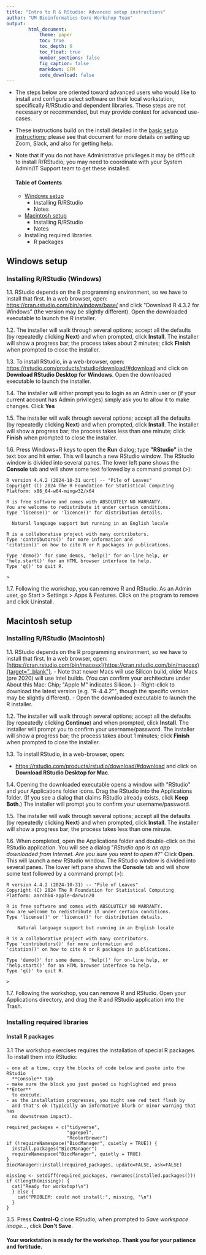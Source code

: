 ```yaml
---
title: "Intro to R & RStudio: Advanced setup instructions"
author: "UM Bioinformatics Core Workshop Team"
output:
        html_document:
            theme: paper
            toc: true
            toc_depth: 6
            toc_float: true
            number_sections: false
            fig_caption: false
            markdown: GFM
            code_download: false
---
```


- The steps below are oriented toward advanced users who would like to install
  and configure select software on their local workstation, specifically 
  R/RStudio and dependent libraries. These steps are not
  necessary or recommended, but may provide context for advanced use-cases.

- These instructions build on the install detailed in the [basic setup
  instructions](setup_instructions.html); please see that document for more
  details on setting up Zoom, Slack, and also for getting help.

- Note that if you do not have Administrative privileges it may be difficult
  to install R/RStudio; you may need to coordinate with your
  System Admin/IT Support team to get these installed.

  #### Table of Contents
  -   [Windows setup](#windows-setup)
      -   Installing R/RStudio
      -   Notes
  -   [Macintosh setup](#macintosh-setup)
      -   Installing R/RStudio
      -   Notes
  - Installing required libraries
      - R packages
      
## Windows setup

### Installing R/RStudio (Windows)

1.1.  RStudio depends on the R programming environment, so we have to
    install that first. In a web browser, open:
    <https://cran.rstudio.com/bin/windows/base/>
    and click "Download R 4.3.2 for Windows" (the version may be
    slightly different). Open the downloaded executable to launch the R
    installer.

1.2.  The installer will walk through several options; accept all the
    defaults (by repeatedly clicking **Next**) and when prompted, click
    **Install**. The installer will show a progress bar; the process
    takes about 2 minutes; click **Finish** when prompted to close the
    installer.

1.3.  To install RStudio, in a web-browser, open:
    <https://rstudio.com/products/rstudio/download/#download>
    and click on **Download RStudio Desktop for Windows**. Open the
    downloaded executable to launch the installer.

1.4.  The installer will either prompt you to login as an Admin user or
    (if your current account has Admin privileges) simply ask you to
    allow it to make changes. Click **Yes**

1.5.  The installer will walk through several options; accept all the
    defaults (by repeatedly clicking **Next**) and when prompted, click
    **Install**. The installer will show a progress bar; the process
    takes less than one minute; click **Finish** when prompted to close
    the installer.

1.6.  Press Windows+R keys to open the **Run** dialog; type **"RStudio"**
    in the text box and hit enter. This will launch a new RStudio
    window. The RStudio window is divided into several panes. The lower
    left pane shows the **Console** tab and will show some text followed
    by a command prompt (\>):

```
R version 4.4.2 (2024-10-31 ucrt) -- "Pile of Leaves"
Copyright (C) 2024 The R Foundation for Statistical Computing
Platform: x86_64-w64-mingw32/x64

R is free software and comes with ABSOLUTELY NO WARRANTY.
You are welcome to redistribute it under certain conditions.
Type 'license()' or 'licence()' for distribution details.

  Natural language support but running in an English locale

R is a collaborative project with many contributors.
Type 'contributors()' for more information and
'citation()' on how to cite R or R packages in publications.

Type 'demo()' for some demos, 'help()' for on-line help, or
'help.start()' for an HTML browser interface to help.
Type 'q()' to quit R.

> 

```

1.7.  Following the workshop, you can remove R and
    RStudio. As an Admin user, go Start \> Settings \> Apps & Features.
    Click on the program to remove and click Uninstall.


## Macintosh setup

### Installing R/RStudio (Macintosh)

1.1.  RStudio depends on the R programming environment, so we have to
    install that first. In a web browser, open: 
    [https://cran.rstudio.com/bin/macosx](https://cran.rstudio.com/bin/macosx){target="_blank"}. 
    - Note that newer Macs will use Silicon build, older Macs (pre 2020) will use Intel builds. 
      (You can confirm your architecture under About this Mac: Chip; "Apple M" indicates Silicon. )
    - Right-click to download the latest version (e.g. "R-4.4.2"", though the 
    specific version may be slightly different). 
    - Open the downloaded executable to launch the R installer.

1.2.  The installer will walk through several options; accept all the
    defaults (by repeatedly clicking **Continue**) and when prompted,
    click **Install**. The installer will prompt you to confirm your
    username/password. The installer will show a progress bar; the
    process takes about 1 minutes; click **Finish** when prompted to
    close the installer.

1.3.  To install RStudio, in a web-browser, open:
-   <https://rstudio.com/products/rstudio/download/#download>
    and click on **Download RStudio Desktop for Mac**.

1.4.  Opening the downloaded executable opens a window with "RStudio" and
    your Applications folder icons. Drag the RStudio into the
    Applications folder. (If you see a dialog that claims RStudio
    already exists, click **Keep Both**.) The installer will prompt you
    to confirm your username/password.

1.5.  The installer will walk through several options; accept all the
    defaults (by repeatedly clicking **Next**) and when prompted, click
    **Install**. The installer will show a progress bar; the process
    takes less than one minute.

1.6.  When completed, open the Applications folder and double-click on the
    RStudio application. You will see a dialog
    "*RStudio.app is an app downloaded from Internet. Are you sure you
     want to open it?*"
    Click **Open**.
    This will launch a new RStudio window. The RStudio window is divided
    into several panes. The lower left pane shows the **Console** tab and
    will show some text followed by a command prompt (\>):


```
R version 4.4.2 (2024-10-31) -- "Pile of Leaves"
Copyright (C) 2024 The R Foundation for Statistical Computing
Platform: aarch64-apple-darwin20

R is free software and comes with ABSOLUTELY NO WARRANTY.
You are welcome to redistribute it under certain conditions.
Type 'license()' or 'licence()' for distribution details.

    Natural language support but running in an English locale

R is a collaborative project with many contributors.
Type 'contributors()' for more information and
'citation()' on how to cite R or R packages in publications.

Type 'demo()' for some demos, 'help()' for on-line help, or
'help.start()' for an HTML browser interface to help.
Type 'q()' to quit R.

> 

```

1.7.  Following the workshop, you can remove R and RStudio. Open
    your Applications directory, and drag the R and RStudio application
    into the Trash.


### Installing required libraries

#### Install R packages

3.1  The workshop exercises requires the installation of special R
    packages. To install them into RStudio: 
    
    - one at a time, copy the blocks of code below and paste into the RStudio 
      **Console** tab
    - make sure the block you just pasted is highlighted and press **Enter** 
      to execute.
    - as the installation progresses, you might see red text flash by 
      and that's ok (typically an informative blurb or minor warning that has
      no downstream impact). 
      
```
required_packages = c("tidyverse",
                      "ggrepel", 
                      "RcolorBrewer")
if (!requireNamespace("BiocManager", quietly = TRUE)) {
  install.packages("BiocManager")
  requireNamespace("BiocManager", quietly = TRUE)
}
BiocManager::install(required_packages, update=FALSE, ask=FALSE)

missing <- setdiff(required_packages, rownames(installed.packages()))
if (!length(missing)) {
  cat("Ready for workshop!\n")
  } else {
    cat("PROBLEM: could not install:", missing, "\n")
  }
}
```

3.5. Press **Control-Q** close RStudio; when prompted to *Save workspace
    image...*, click **Don't Save**.

#### Your workstation is ready for the workshop. Thank you for your patience and fortitude.
